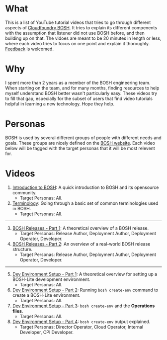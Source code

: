 # What
This is a list of YouTube tutorial videos that tries to go through different aspects of [Cloudfoundry BOSH](https://bosh.io/). It tries to explain its different compenents with the assumption that listener did not use BOSH before, and then building up on that. The vidoes are meant to be 20 minutes in length or less, where each video tries to focus on one point and explain it thoroughly. [Feedback](https://github.com/jamlo/bosh-video-tutorials/issues) is welcomed.

# Why
I spent more than 2 years as a member of the BOSH engineering team. When starting on the team, and for many months, finding resources to help myself understand BOSH better wasn't particularly easy. These videos try to fill that gap, especially for the subset of users that find video tutorials helpful in learning a new technology. Hope they help.

# Personas
BOSH is used by several different groups of people with different needs and goals. These groups are nicely defined on the [BOSH website](https://bosh.io/docs/personas/). Each video below will be tagged with the target personas that it will be most relevent for.

# Videos

1. [Introduction to BOSH](https://www.youtube.com/watch?v=kKcUz6IlkJo): A quick introduction to BOSH and its opensource community.
	- Target Personas: All.
2. [Terminology](https://www.youtube.com/watch?v=WVb5yNgM8PQ): Going through a basic set of common terminologies used in BOSH.
	- Target Personas: All.

---

3. [BOSH Releases - Part 1](https://www.youtube.com/watch?v=-U0fGjDj6K4): A theoretical overview of a BOSH release.
	- Target Personas: Release Author, Deployment Author, Deployment Operator, Developer.
4. [BOSH Releases - Part 2](https://www.youtube.com/watch?v=A8aL-jc1Q9I): An overview of a real-world BOSH release structure.
	- Target Personas: Release Author, Deployment Author, Deployment Operator, Developer.

---

5. [Dev Environment Setup - Part 1](https://www.youtube.com/watch?v=Spc8yXjl2YA): A theoretical overview for setting up a BOSH-Lite development environment.
	- Target Personas: All.
6. [Dev Environment Setup - Part 2](https://www.youtube.com/watch?v=--n-6Rq5ucg): Running `bosh create-env` command to create a BOSH-Lite environment.
	- Target Personas: All.
7. [Dev Environment Setup - Part 3](https://www.youtube.com/watch?v=0p2RGtto5sI): `bosh create-env` and the **Operations files**.
	- Target Personas: All.
8. [Dev Environment Setup - Part 4](https://www.youtube.com/watch?v=3MRN9lv9_y8): `bosh create-env` output explained.
	- Target Personas: Director Operator, Cloud Operator, Internal Developer, CPI Developer.
